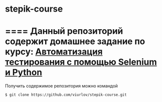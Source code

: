 # stepik-course
====
Данный репозиторий содержит домашнее задание по курсу:
[Автоматизация тестирования с помощью Selenium и Python](https://stepik.org/course/575/)
====
Получить содержимое репозитория можно командой

```
$ git clone https://github.com/viurlov/stepik-course.git
```
